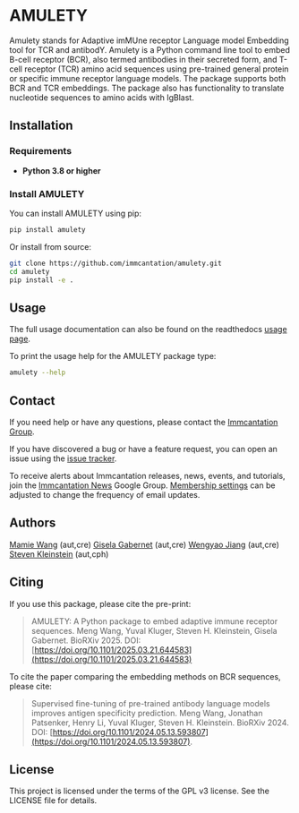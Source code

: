 # AMULETY

Amulety stands for Adaptive imMUne receptor Language model Embedding tool for TCR and antibodY.
Amulety is a Python command line tool to embed B-cell receptor (BCR), also termed antibodies in their secreted form, and T-cell receptor (TCR) amino acid sequences using pre-trained general protein or specific immune receptor language models. The package supports both BCR and TCR embeddings. The package also has functionality to translate nucleotide sequences to amino acids with IgBlast.

## Installation

### Requirements

- **Python 3.8 or higher**

### Install AMULETY

You can install AMULETY using pip:

```bash
pip install amulety
```

Or install from source:

```bash
git clone https://github.com/immcantation/amulety.git
cd amulety
pip install -e .
```

## Usage

The full usage documentation can also be found on the readthedocs [usage page](https://amulety.readthedocs.io/en/latest/usage.html).

To print the usage help for the AMULETY package type:

```bash
amulety --help
```

## Contact

If you need help or have any questions, please contact the [Immcantation Group](mailto:immcantation@googlegroups.com).

If you have discovered a bug or have a feature request, you can open an issue using the [issue tracker](https://github.com/immcantation/amulety/issues).

To receive alerts about Immcantation releases, news, events, and tutorials, join the [Immcantation News](https://groups.google.com/g/immcantation-news) Google Group. [Membership settings](https://groups.google.com/g/immcantation-news/membership) can be adjusted to change the frequency of email updates.

## Authors

[Mamie Wang](https://github.com/mamie) (aut,cre)
[Gisela Gabernet](https://github.com/ggabernet) (aut,cre)
[Wengyao Jiang](https://github.com/wenggyaoo) (aut,cre)
[Steven Kleinstein](mailto:steven.kleinstein@yale.edu) (aut,cph)

## Citing

If you use this package, please cite the pre-print:

> AMULETY: A Python package to embed adaptive immune receptor sequences.
> Meng Wang, Yuval Kluger, Steven H. Kleinstein, Gisela Gabernet.
> BioRXiv 2025. DOI: [https://doi.org/10.1101/2025.03.21.644583](https://doi.org/10.1101/2025.03.21.644583)

To cite the paper comparing the embedding methods on BCR sequences, please cite:

> Supervised fine-tuning of pre-trained antibody language models improves antigen specificity prediction.
> Meng Wang, Jonathan Patsenker, Henry Li, Yuval Kluger, Steven H. Kleinstein.
> BioRXiv 2024. DOI: [https://doi.org/10.1101/2024.05.13.593807](https://doi.org/10.1101/2024.05.13.593807).

## License

This project is licensed under the terms of the GPL v3 license. See the LICENSE file for details.
